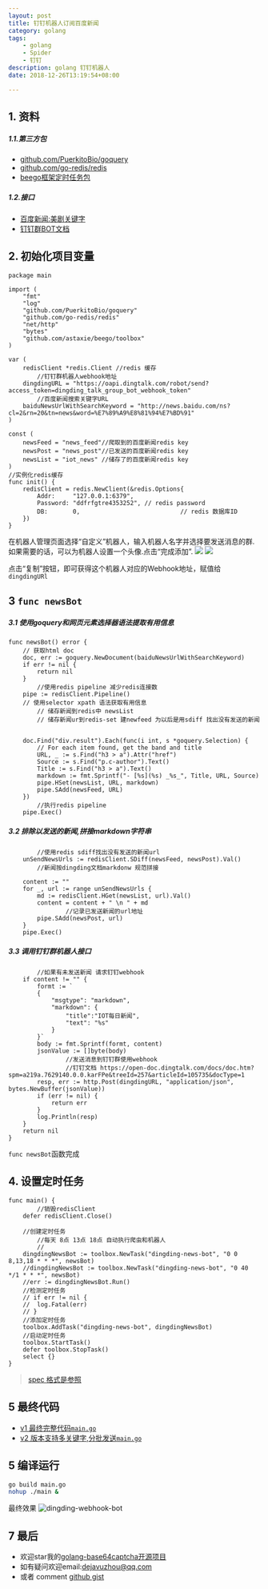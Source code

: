 ```yaml
---
layout: post
title: 钉钉机器人订阅百度新闻
category: golang
tags: 
    - golang
    - Spider
    - 钉钉
description: golang 钉钉机器人
date: 2018-12-26T13:19:54+08:00

---
```


## 1. 资料

##### 1.1.第三方包
* [github.com/PuerkitoBio/goquery](https://godoc.org/github.com/PuerkitoBio/goquery)
* [github.com/go-redis/redis](https://godoc.org/github.com/PuerkitoBio/goquery)
* [beego框架定时任务包](https://beego.me/docs/module/toolbox.md#task)

##### 1.2.接口
* [百度新闻:美剧关键字](http://news.baidu.com/ns?cl=2&rn=20&tn=news&word=%E7%BE%8E%E5%89%A7)
* [钉钉群BOT文档](https://open-doc.dingtalk.com/docs/doc.htm?spm=a219a.7629140.0.0.t8inXi&treeId=257&articleId=105735&docType=1#s6)

## 2. 初始化项目变量
```
package main

import (
	"fmt"
	"log"
	"github.com/PuerkitoBio/goquery"
	"github.com/go-redis/redis"
	"net/http"
	"bytes"
	"github.com/astaxie/beego/toolbox"
)

var (
	redisClient *redis.Client //redis 缓存
        //钉钉群机器人webhook地址
	dingdingURL = "https://oapi.dingtalk.com/robot/send?access_token=dingding_talk_group_bot_webhook_token"
        //百度新闻搜索关键字URL
	baiduNewsUrlWithSearchKeyword = "http://news.baidu.com/ns?cl=2&rn=20&tn=news&word=%E7%89%A9%E8%81%94%E7%BD%91"
)

const (
	newsFeed = "news_feed"//爬取到的百度新闻redis key
	newsPost = "news_post"//已发送的百度新闻redis key
	newsList = "iot_news" //储存了的百度新闻redis key
)
//实例化redis缓存
func init() {
	redisClient = redis.NewClient(&redis.Options{
		Addr:     "127.0.0.1:6379",
		Password: "ddfrfgtre4353252", // redis password
		DB:       0,                            // redis 数据库ID
	})
}
```
在机器人管理页面选择“自定义”机器人，输入机器人名字并选择要发送消息的群.如果需要的话，可以为机器人设置一个头像.点击“完成添加”.
![](https://img.alicdn.com/top/i1/LB1uXZyPFXXXXXoXpXXXXXXXXXX)
![](https://img.alicdn.com/top/i1/LB1lIUlPFXXXXbGXFXXXXXXXXXX)

点击“复制”按钮，即可获得这个机器人对应的Webhook地址，赋值给 `dingdingURl`

## 3 `func newsBot`

##### 3.1 使用goquery和网页元素选择器语法提取有用信息
```
func newsBot() error {
	// 获取html doc
	doc, err := goquery.NewDocument(baiduNewsUrlWithSearchKeyword)
	if err != nil {
		return nil
	}
        //使用redis pipeline 减少redis连接数
	pipe := redisClient.Pipeline()
	// 使用selector xpath 语法获取有用信息
        // 储存新闻到redis中 newsList
        // 储存新闻ur到redis-set 建newfeed 为以后是用sdiff 找出没有发送的新闻


	doc.Find("div.result").Each(func(i int, s *goquery.Selection) {
		// For each item found, get the band and title
		URL, _ := s.Find("h3 > a").Attr("href")
		Source := s.Find("p.c-author").Text()
		Title := s.Find("h3 > a").Text()
		markdown := fmt.Sprintf("- [%s](%s) _%s_", Title, URL, Source)
		pipe.HSet(newsList, URL, markdown)
		pipe.SAdd(newsFeed, URL)
	})
        //执行redis pipeline
	pipe.Exec()
```
##### 3.2 排除以发送的新闻,拼接markdown字符串

```
        //使用redis sdiff找出没有发送的新闻url
	unSendNewsUrls := redisClient.SDiff(newsFeed, newsPost).Val()
        //新闻按dingding文档markdonw 规范拼接
        
	content := ""
	for _, url := range unSendNewsUrls {
		md := redisClient.HGet(newsList, url).Val()
		content = content + " \n " + md
                //记录已发送新闻的url地址
		pipe.SAdd(newsPost, url)
	}
	pipe.Exec()
```
##### 3.3 调用钉钉群机器人接口
```
        //如果有未发送新闻 请求钉钉webhook
	if content != "" {
		formt := `
		{
			"msgtype": "markdown",
			"markdown": {
				"title":"IOT每日新闻",
				"text": "%s"
			}
		}`
		body := fmt.Sprintf(formt, content)
		jsonValue := []byte(body)
                //发送消息到钉钉群使用webhook
                //钉钉文档 https://open-doc.dingtalk.com/docs/doc.htm?spm=a219a.7629140.0.0.karFPe&treeId=257&articleId=105735&docType=1
		resp, err := http.Post(dingdingURL, "application/json", bytes.NewBuffer(jsonValue))
		if (err != nil) {
			return err
		}
		log.Println(resp)
	}
	return nil
}
```
`func newsBot`函数完成
## 4. 设置定时任务
```
func main() {
        //销毁redisClient
	defer redisClient.Close()

	//创建定时任务
        //每天 8点 13点 18点 自动执行爬虫和机器人
        // 
	dingdingNewsBot := toolbox.NewTask("dingding-news-bot", "0 0 8,13,18 * * *", newsBot)
	//dingdingNewsBot := toolbox.NewTask("dingding-news-bot", "0 40 */1 * * *", newsBot)
	//err := dingdingNewsBot.Run()
	//检测定时任务
	// if err != nil {
	// 	log.Fatal(err)
	// }
	//添加定时任务
	toolbox.AddTask("dingding-news-bot", dingdingNewsBot)
	//启动定时任务
	toolbox.StartTask()
	defer toolbox.StopTask()
	select {}
}
```
> [spec 格式是参照](https://beego.me/docs/module/toolbox.md#task)

## 5 最终代码
- [v1 最终完整代码`main.go`](https://gist.github.com/mojocn/43b47e8d97abb1e00fd19b2864f053c1)
- [v2 版本支持多关键字,分批发送`main.go`](https://gist.github.com/mojocn/9b18db2c99b01e49ce6afbbb2322e07a)
## 5 编译运行

```bash
go build main.go
nohup ./main &
```
最终效果
![dingding-webhook-bot](http://img.trytv.org/bot.png)

## 7 最后
* 欢迎star我的[golang-base64captcha开源项目](https://github.com/mojocn/base64Captcha)
* 如有疑问欢迎email:dejavuzhou@qq.com 
* 或者 comment [github gist](https://gist.github.com/mojocn/43b47e8d97abb1e00fd19b2864f053c1)